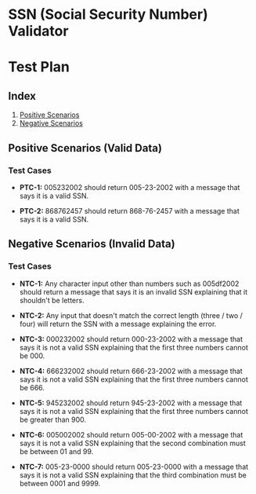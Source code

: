 # SSN (Social Security Number) Validator

# Test Plan

## Index
1. [Positive Scenarios](#positive-scenarios-valid-data)
2. [Negative Scenarios](#negative-scenarios-invalid-data)

## Positive Scenarios (Valid Data)

### Test Cases

* **PTC-1:** 005232002 should return 005-23-2002 with a message that says it is a valid SSN.

* **PTC-2:** 868762457 should return 868-76-2457 with a message that says it is a valid SSN.

## Negative Scenarios (Invalid Data)

### Test Cases

* **NTC-1:** Any character input other than numbers such as 005df2002 should return a message that says it is an invalid SSN explaining that it shouldn't be letters.

* **NTC-2:** Any input that doesn't match the correct length (three / two / four) will return the SSN with a message explaining the error.

* **NTC-3:** 000232002 should return 000-23-2002 with a message that says it is not a valid SSN explaining that the first three numbers cannot be 000.

* **NTC-4:** 666232002 should return 666-23-2002 with a message that says it is not a valid SSN explaining that the first three numbers cannot be 666.

* **NTC-5:** 945232002 should return 945-23-2002 with a message that says it is not a valid SSN explaining that the first three numbers cannot be greater than 900.

* **NTC-6:** 005002002 should return 005-00-2002 with a message that says it is not a valid SSN explaining that the second combination must be between 01 and 99.

* **NTC-7:** 005-23-0000 should return 005-23-0000 with a message that says it is not a valid SSN explaining that the third combination must be between 0001 and 9999.
